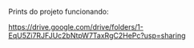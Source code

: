 Prints do projeto funcionando:

https://drive.google.com/drive/folders/1-EqU5Zi7RJFJUc2bNtpW7TaxRgC2HePc?usp=sharing

